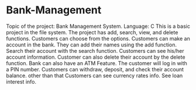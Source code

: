 # Bank-Management
Topic of the project: Bank Management System.
Language: C
This is a basic project in the file system. The project has add, search, view, and delete functions. Customers can choose from the options. Customers can make an account in the bank. They can add their names using the add function. Search their account with the search function. Customers can see his/her account information. Customer can also delete their account by the delete function. Bank can also have an ATM Feature. The customer will log in with a PIN number. Customers can withdraw, deposit, and check their account balance. other than that Customers can see currency rates info. See loan interest info. 
